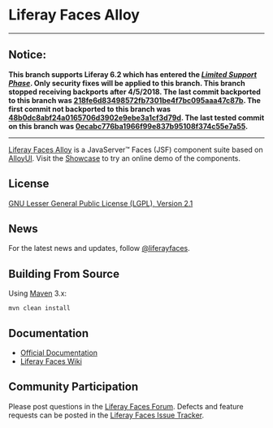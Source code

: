 # Liferay Faces Alloy

---

## Notice:

**This branch supports Liferay 6.2 which has entered the [*Limited Support Phase*](https://www.liferay.com/subscription-services/end-of-life/liferay-portal). Only security fixes will be applied to this branch. This branch stopped receiving backports after 4/5/2018. The last commit backported to this branch was [218fe6d83498572fb7301be4f7bc095aaa47c87b](https://github.com/liferay/liferay-faces-alloy/commit/218fe6d83498572fb7301be4f7bc095aaa47c87b).  The first commit not backported to this branch was [48b0dc8abf24a0165706d3902e9ebe3a1cf3d79d](https://github.com/liferay/liferay-faces-alloy/commit/48b0dc8abf24a0165706d3902e9ebe3a1cf3d79d). The last tested commit on this branch was [0ecabc776ba1966f99e837b95108f374c55e7a55](https://github.com/liferay/liferay-faces-alloy/commit/0ecabc776ba1966f99e837b95108f374c55e7a55).**

---

[Liferay Faces Alloy](http://www.liferay.com/community/liferay-projects/liferay-faces/overview) is a JavaServer&trade;
Faces (JSF) component suite based on [AlloyUI](http://alloyui.com/). Visit the
[Showcase](http://www.liferayfaces.org/web/guest/showcase) to try an online demo of the components.

## License

[GNU Lesser General Public License (LGPL), Version 2.1](http://www.gnu.org/licenses/old-licenses/lgpl-2.1.txt)

## News

For the latest news and updates, follow [@liferayfaces](https://twitter.com/liferayfaces).

## Building From Source

Using [Maven](https://maven.apache.org/) 3.x:

	mvn clean install

## Documentation

* [Official Documentation](http://www.liferay.com/community/liferay-projects/liferay-faces/documentation)
* [Liferay Faces Wiki](http://www.liferay.com/community/wiki/-/wiki/Main/Liferay+Faces)

## Community Participation

Please post questions in the [Liferay Faces Forum](http://www.liferay.com/community/forums/-/message_boards/category/13289027).
Defects and feature requests can be posted in the [Liferay Faces Issue Tracker](http://issues.liferay.com/browse/FACES).